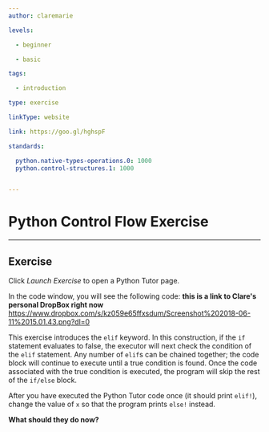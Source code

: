 ```yaml
---
author: claremarie

levels:

  - beginner

  - basic

tags: 

  - introduction

type: exercise

linkType: website

link: https://goo.gl/hghspF

standards:

  python.native-types-operations.0: 1000
  python.control-structures.1: 1000


---
```


# Python Control Flow Exercise

---
## Exercise

Click *Launch Exercise* to open a Python Tutor page.

In the code window, you will see the following code:
**this is a link to Clare's personal DropBox right now** https://www.dropbox.com/s/kz059e65ffxsdum/Screenshot%202018-06-11%2015.01.43.png?dl=0

This exercise introduces the `elif` keyword. In this construction, if the `if` statement evaluates to false, the executor will next check the condition of the `elif` statement. Any number of `elif`s can be chained together; the code block will continue to execute until a true condition is found. Once the code associated with the true condition is executed, the program will skip the rest of the `if/else` block. 

After you have executed the Python Tutor code once (it should print `elif!`), change the value of `x` so that the program prints `else!` instead.

**What should they do now?**


